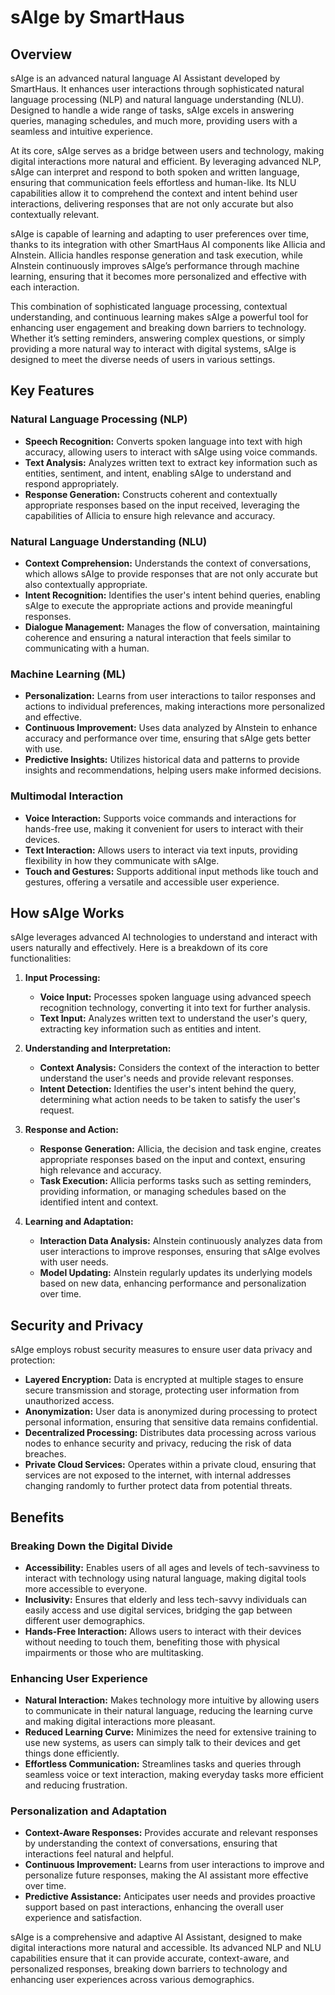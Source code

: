 # sAIge by SmartHaus

## Overview
sAIge is an advanced natural language AI Assistant developed by SmartHaus. It enhances user interactions through sophisticated natural language processing (NLP) and natural language understanding (NLU). Designed to handle a wide range of tasks, sAIge excels in answering queries, managing schedules, and much more, providing users with a seamless and intuitive experience.

At its core, sAIge serves as a bridge between users and technology, making digital interactions more natural and efficient. By leveraging advanced NLP, sAIge can interpret and respond to both spoken and written language, ensuring that communication feels effortless and human-like. Its NLU capabilities allow it to comprehend the context and intent behind user interactions, delivering responses that are not only accurate but also contextually relevant.

sAIge is capable of learning and adapting to user preferences over time, thanks to its integration with other SmartHaus AI components like AIlicia and AInstein. AIlicia handles response generation and task execution, while AInstein continuously improves sAIge’s performance through machine learning, ensuring that it becomes more personalized and effective with each interaction.

This combination of sophisticated language processing, contextual understanding, and continuous learning makes sAIge a powerful tool for enhancing user engagement and breaking down barriers to technology. Whether it’s setting reminders, answering complex questions, or simply providing a more natural way to interact with digital systems, sAIge is designed to meet the diverse needs of users in various settings.


## Key Features

### Natural Language Processing (NLP)
- **Speech Recognition:** Converts spoken language into text with high accuracy, allowing users to interact with sAIge using voice commands.
- **Text Analysis:** Analyzes written text to extract key information such as entities, sentiment, and intent, enabling sAIge to understand and respond appropriately.
- **Response Generation:** Constructs coherent and contextually appropriate responses based on the input received, leveraging the capabilities of AIlicia to ensure high relevance and accuracy.

### Natural Language Understanding (NLU)
- **Context Comprehension:** Understands the context of conversations, which allows sAIge to provide responses that are not only accurate but also contextually appropriate.
- **Intent Recognition:** Identifies the user's intent behind queries, enabling sAIge to execute the appropriate actions and provide meaningful responses.
- **Dialogue Management:** Manages the flow of conversation, maintaining coherence and ensuring a natural interaction that feels similar to communicating with a human.

### Machine Learning (ML)
- **Personalization:** Learns from user interactions to tailor responses and actions to individual preferences, making interactions more personalized and effective.
- **Continuous Improvement:** Uses data analyzed by AInstein to enhance accuracy and performance over time, ensuring that sAIge gets better with use.
- **Predictive Insights:** Utilizes historical data and patterns to provide insights and recommendations, helping users make informed decisions.

### Multimodal Interaction
- **Voice Interaction:** Supports voice commands and interactions for hands-free use, making it convenient for users to interact with their devices.
- **Text Interaction:** Allows users to interact via text inputs, providing flexibility in how they communicate with sAIge.
- **Touch and Gestures:** Supports additional input methods like touch and gestures, offering a versatile and accessible user experience.

## How sAIge Works
sAIge leverages advanced AI technologies to understand and interact with users naturally and effectively. Here is a breakdown of its core functionalities:

1. **Input Processing:**
   - **Voice Input:** Processes spoken language using advanced speech recognition technology, converting it into text for further analysis.
   - **Text Input:** Analyzes written text to understand the user's query, extracting key information such as entities and intent.

2. **Understanding and Interpretation:**
   - **Context Analysis:** Considers the context of the interaction to better understand the user's needs and provide relevant responses.
   - **Intent Detection:** Identifies the user's intent behind the query, determining what action needs to be taken to satisfy the user's request.

3. **Response and Action:**
   - **Response Generation:** AIlicia, the decision and task engine, creates appropriate responses based on the input and context, ensuring high relevance and accuracy.
   - **Task Execution:** AIlicia performs tasks such as setting reminders, providing information, or managing schedules based on the identified intent and context.

4. **Learning and Adaptation:**
   - **Interaction Data Analysis:** AInstein continuously analyzes data from user interactions to improve responses, ensuring that sAIge evolves with user needs.
   - **Model Updating:** AInstein regularly updates its underlying models based on new data, enhancing performance and personalization over time.

## Security and Privacy
sAIge employs robust security measures to ensure user data privacy and protection:

- **Layered Encryption:** Data is encrypted at multiple stages to ensure secure transmission and storage, protecting user information from unauthorized access.
- **Anonymization:** User data is anonymized during processing to protect personal information, ensuring that sensitive data remains confidential.
- **Decentralized Processing:** Distributes data processing across various nodes to enhance security and privacy, reducing the risk of data breaches.
- **Private Cloud Services:** Operates within a private cloud, ensuring that services are not exposed to the internet, with internal addresses changing randomly to further protect data from potential threats.

## Benefits
### Breaking Down the Digital Divide
- **Accessibility:** Enables users of all ages and levels of tech-savviness to interact with technology using natural language, making digital tools more accessible to everyone.
- **Inclusivity:** Ensures that elderly and less tech-savvy individuals can easily access and use digital services, bridging the gap between different user demographics.
- **Hands-Free Interaction:** Allows users to interact with their devices without needing to touch them, benefiting those with physical impairments or those who are multitasking.

### Enhancing User Experience
- **Natural Interaction:** Makes technology more intuitive by allowing users to communicate in their natural language, reducing the learning curve and making digital interactions more pleasant.
- **Reduced Learning Curve:** Minimizes the need for extensive training to use new systems, as users can simply talk to their devices and get things done efficiently.
- **Effortless Communication:** Streamlines tasks and queries through seamless voice or text interaction, making everyday tasks more efficient and reducing frustration.

### Personalization and Adaptation
- **Context-Aware Responses:** Provides accurate and relevant responses by understanding the context of conversations, ensuring that interactions feel natural and helpful.
- **Continuous Improvement:** Learns from user interactions to improve and personalize future responses, making the AI assistant more effective over time.
- **Predictive Assistance:** Anticipates user needs and provides proactive support based on past interactions, enhancing the overall user experience and satisfaction.

sAIge is a comprehensive and adaptive AI Assistant, designed to make digital interactions more natural and accessible. Its advanced NLP and NLU capabilities ensure that it can provide accurate, context-aware, and personalized responses, breaking down barriers to technology and enhancing user experiences across various demographics.
